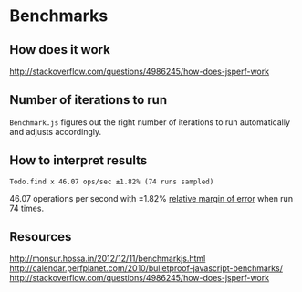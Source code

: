 # Benchmarks

## How does it work

http://stackoverflow.com/questions/4986245/how-does-jsperf-work

## Number of iterations to run

`Benchmark.js` figures out the right number of iterations to run automatically
and adjusts accordingly.

## How to interpret results

```
Todo.find x 46.07 ops/sec ±1.82% (74 runs sampled)
```

46.07 operations per second with ±1.82% [relative margin of error](https://github.com/bestiejs/benchmark.js/blob/master/benchmark.js#L1970-L1971) when run 74 times.


## Resources

http://monsur.hossa.in/2012/12/11/benchmarkjs.html
http://calendar.perfplanet.com/2010/bulletproof-javascript-benchmarks/
http://stackoverflow.com/questions/4986245/how-does-jsperf-work
